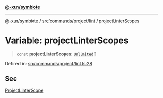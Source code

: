 [**@-xun/symbiote**](../../../../../README.md)

***

[@-xun/symbiote](../../../../../README.md) / [src/commands/project/lint](../README.md) / projectLinterScopes

# Variable: projectLinterScopes

> `const` **projectLinterScopes**: [`Unlimited`](../../../../configure/enumerations/UnlimitedGlobalScope.md#unlimited)[]

Defined in: [src/commands/project/lint.ts:28](https://github.com/Xunnamius/symbiote/blob/8fd852f7d3d2b033b941b077eff32144929c5b55/src/commands/project/lint.ts#L28)

## See

[ProjectLinterScope](../../../../configure/enumerations/UnlimitedGlobalScope.md)
